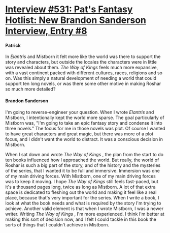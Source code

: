 # [Interview #531: Pat's Fantasy Hotlist: New Brandon Sanderson Interview, Entry #8](https://www.theoryland.com/intvmain.php?i=531#8)

#### Patrick

In
*Elantris*
and Mistborn it felt more like the world was there to support the story and characters, but outside the locales the characters were in little was revealed about them.
*The Way of Kings*
feels much more expansive, with a vast continent packed with different cultures, races, religions and so on. Was this simply a natural development of needing a world that could support ten long novels, or was there some other motive in making Roshar so much more detailed?

#### Brandon Sanderson

I'm going to reverse-engineer your question. When I wrote
*Elantris*
and Mistborn, I intentionally kept the world more sparse. The goal particularly of Mistborn was, "I'm going to take an epic fantasy story and condense it into three novels." The focus for me in those novels was plot. Of course I wanted to have great characters and great magic, but there was more of a plot focus, and I didn't want the world to distract. It was a conscious decision in Mistborn.

When I sat down and wrote
*The Way of Kings*
, the plan from the start to do ten books influenced how I approached the world. But really, the world of Roshar is such a big part of the story, and of the history and the mysteries of the series, that I wanted it to be full and immersive. Immersion was one of my main driving forces. With Mistborn, one of my main driving forces was to keep it moving. I hope
*The Way of Kings*
still feels fast-paced, but it's a thousand pages long, twice as long as Mistborn. A lot of that extra space is dedicated to fleshing out the world and making it feel like a real place, because that's very important for the series. When I write a book, I look at what the book needs and what is required by the story I'm trying to achieve. Another valid element is that when I wrote Mistborn, I was a newer writer. Writing
*The Way of Kings*
, I'm more experienced. I think I'm better at making this sort of decision now, and I felt I could tackle in this book the sorts of things that I couldn't achieve in Mistborn.

